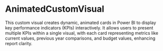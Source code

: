 # AnimatedCustomVisual
This custom visual creates dynamic, animated cards in Power BI to display key performance indicators (KPIs) interactively. It allows users to present multiple KPIs within a single visual, with each card representing metrics like current values, previous year comparisons, and budget values, enhancing report clarity.
